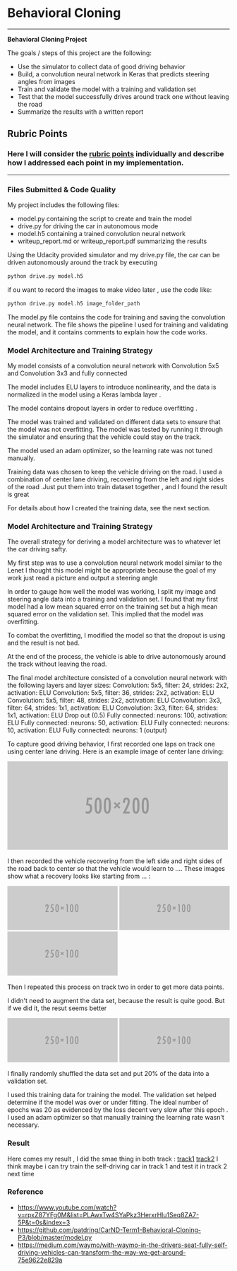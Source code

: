 # **Behavioral Cloning** 

---

**Behavioral Cloning Project**

The goals / steps of this project are the following:
* Use the simulator to collect data of good driving behavior
* Build, a convolution neural network in Keras that predicts steering angles from images
* Train and validate the model with a training and validation set
* Test that the model successfully drives around track one without leaving the road
* Summarize the results with a written report


[//]: # (Image References)

[image1]: ./examples/placeholder.png "Model Visualization"
[image2]: ./examples/placeholder.png "Grayscaling"
[image3]: ./examples/placeholder_small.png "Recovery Image"
[image4]: ./examples/placeholder_small.png "Recovery Image"
[image5]: ./examples/placeholder_small.png "Recovery Image"
[image6]: ./examples/placeholder_small.png "Normal Image"
[image7]: ./examples/placeholder_small.png "Flipped Image"

## Rubric Points
### Here I will consider the [rubric points](https://review.udacity.com/#!/rubrics/432/view) individually and describe how I addressed each point in my implementation.  

---
### Files Submitted & Code Quality


My project includes the following files:
* model.py containing the script to create and train the model
* drive.py for driving the car in autonomous mode
* model.h5 containing a trained convolution neural network 
* writeup_report.md or writeup_report.pdf summarizing the results

Using the Udacity provided simulator and my drive.py file, the car can be driven autonomously around the track by executing 
```sh
python drive.py model.h5
```
if ou want to record the images to make video later , use the code like:
```sh
python drive.py model.h5 image_folder_path
```

The model.py file contains the code for training and saving the convolution neural network. The file shows the pipeline I used for training and validating the model, and it contains comments to explain how the code works.

### Model Architecture and Training Strategy

My model consists of a convolution neural network with Convolution 5x5 and Convolution 3x3 and fully connected

The model includes ELU layers to introduce nonlinearity, and the data is normalized in the model using a Keras lambda layer . 

The model contains dropout layers in order to reduce overfitting . 

The model was trained and validated on different data sets to ensure that the model was not overfitting. The model was tested by running it through the simulator and ensuring that the vehicle could stay on the track.

The model used an adam optimizer, so the learning rate was not tuned manually.


Training data was chosen to keep the vehicle driving on the road. I used a combination of center lane driving, recovering from the left and right sides of the road .Just put them into train dataset together , and I found the result is great 

For details about how I created the training data, see the next section. 

### Model Architecture and Training Strategy

The overall strategy for deriving a model architecture was to whatever let the car driving safty.

My first step was to use a convolution neural network model similar to the Lenet I thought this model might be appropriate because the goal of my work just read a picture and output a steering angle

In order to gauge how well the model was working, I split my image and steering angle data into a training and validation set. I found that my first model had a low mean squared error on the training set but a high mean squared error on the validation set. This implied that the model was overfitting. 

To combat the overfitting, I modified the model so that the dropout is using and the result is not bad.


At the end of the process, the vehicle is able to drive autonomously around the track without leaving the road.


The final model architecture  consisted of a convolution neural network with the following layers and layer sizes:
    Convolution: 5x5, filter: 24, strides: 2x2, activation: ELU
    Convolution: 5x5, filter: 36, strides: 2x2, activation: ELU
    Convolution: 5x5, filter: 48, strides: 2x2, activation: ELU
    Convolution: 3x3, filter: 64, strides: 1x1, activation: ELU
    Convolution: 3x3, filter: 64, strides: 1x1, activation: ELU
    Drop out (0.5)
    Fully connected: neurons: 100, activation: ELU
    Fully connected: neurons: 50, activation: ELU
    Fully connected: neurons: 10, activation: ELU
    Fully connected: neurons: 1 (output)


To capture good driving behavior, I first recorded one laps on track one using center lane driving. Here is an example image of center lane driving:

![alt text][image2]

I then recorded the vehicle recovering from the left side and right sides of the road back to center so that the vehicle would learn to .... These images show what a recovery looks like starting from ... :

![alt text][image3]
![alt text][image4]
![alt text][image5]

Then I repeated this process on track two in order to get more data points.

I didn't need to augment the data set, because the result is quite good. But if we did it, the resut seems better

![alt text][image6]
![alt text][image7]


I finally randomly shuffled the data set and put 20% of the data into a validation set. 

I used this training data for training the model. The validation set helped determine if the model was over or under fitting. The ideal number of epochs was 20 as evidenced by the loss decent very slow after this epoch . I used an adam optimizer so that manually training the learning rate wasn't necessary.

### Result
Here comes my result , I did the smae thing in both track :
[track1](https://www.youtube.com/watch?v=3gycqGv_ogk)
[track2](https://www.youtube.com/watch?v=3bcAyncIUnE&t=40s)
I think maybe i can try train the self-driving car in track 1 and test it in track 2 next time
### Reference
- https://www.youtube.com/watch?v=rpxZ87YFg0M&list=PLAwxTw4SYaPkz3HerxrHlu1Seq8ZA7-5P&t=0s&index=3
- https://github.com/patdring/CarND-Term1-Behavioral-Cloning-P3/blob/master/model.py
- https://medium.com/waymo/with-waymo-in-the-drivers-seat-fully-self-driving-vehicles-can-transform-the-way-we-get-around-75e9622e829a
